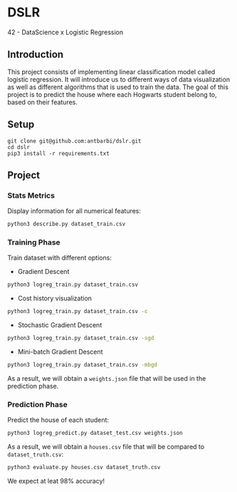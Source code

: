 # DSLR

42 - DataScience x Logistic Regression

## Introduction
This project consists of implementing linear classification model called logistic regression. It will introduce us to different ways of data visualization as well as different algorithms that is used to train the data. The goal of this project is to predict the house where each Hogwarts student belong to, based on their features.

## Setup
```
git clone git@github.com:antbarbi/dslr.git
cd dslr
pip3 install -r requirements.txt
```

## Project

### Stats Metrics
Display information for all numerical features:
```bash
python3 describe.py dataset_train.csv
```

### Training Phase
Train dataset with different options:
- Gradient Descent
```bash
python3 logreg_train.py dataset_train.csv
```
- Cost history visualization
```bash
python3 logreg_train.py dataset_train.csv -c
```
- Stochastic Gradient Descent
```bash
python3 logreg_train.py dataset_train.csv -sgd
```
- Mini-batch Gradient Descent
```bash
python3 logreg_train.py dataset_train.csv -mbgd
```
As a result, we will obtain a `weights.json` file that will be used in the prediction phase.

### Prediction Phase
Predict the house of each student:
```bash
python3 logreg_predict.py dataset_test.csv weights.json
```

As a result, we will obtain a `houses.csv` file that will be compared to `dataset_truth.csv`:
```bash
python3 evaluate.py houses.csv dataset_truth.csv
```
We expect at leat 98% accuracy!